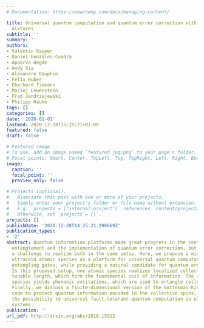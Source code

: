```yaml
---
# Documentation: https://wowchemy.com/docs/managing-content/

title: Universal quantum computation and quantum error correction with ultracold atomic
  mixtures
subtitle: ''
summary: ''
authors:
- Valentin Kasper
- Daniel González-Cuadra
- Apoorva Hegde
- Andy Xia
- Alexandre Dauphin
- Felix Huber
- Eberhard Tiemann
- Maciej Lewenstein
- Fred Jendrzejewski
- Philipp Hauke
tags: []
categories: []
date: '2020-01-01'
lastmod: 2020-12-28T15:25:21+01:00
featured: false
draft: false

# Featured image
# To use, add an image named `featured.jpg/png` to your page's folder.
# Focal points: Smart, Center, TopLeft, Top, TopRight, Left, Right, BottomLeft, Bottom, BottomRight.
image:
  caption: ''
  focal_point: ''
  preview_only: false

# Projects (optional).
#   Associate this post with one or more of your projects.
#   Simply enter your project's folder or file name without extension.
#   E.g. `projects = ["internal-project"]` references `content/project/deep-learning/index.md`.
#   Otherwise, set `projects = []`.
projects: []
publishDate: '2020-12-28T14:25:21.290669Z'
publication_types:
- '2'
abstract: Quantum information platforms made great progress in the control of many-body
  entanglement and the implementation of quantum error correction, but it remains
  a challenge to realize both in the same setup. Here, we propose a mixture of two
  ultracold atomic species as a platform for universal quantum computation with long-range
  entangling gates, while providing a natural candidate for quantum error-correction.
  In this proposed setup, one atomic species realizes localized collective spins of
  tunable length, which form the fundamental unit of information. The second atomic
  species yields phononic excitations, which are used to entangle collective spins.
  Finally, we discuss a finite-dimensional version of the Gottesman-Kitaev-Preskill
  code to protect quantum information encoded in the collective spins, opening up
  the possibility to universal fault-tolerant quantum computation in ultracold atom
  systems.
publication: ''
url_pdf: http://arxiv.org/abs/2010.15923
---
```

